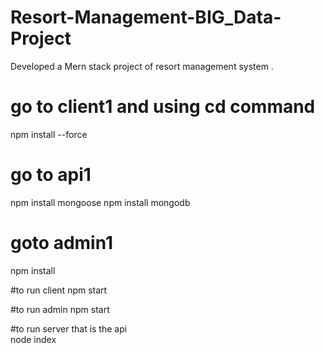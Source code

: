 # Resort-Management-BIG_Data-Project
Developed a Mern stack project of resort management system .


# go to client1  and using cd command 
npm install --force


# go to api1 
npm install mongoose
npm install mongodb

# goto admin1 
npm install  

#to run client 
npm start 

 #to run admin
 npm start 

 #to run server that is the api  
 node index



 

 
